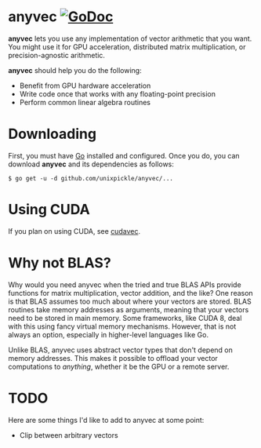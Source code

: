 # anyvec [![GoDoc](https://godoc.org/github.com/unixpickle/anyvec?status.svg)](https://godoc.org/github.com/unixpickle/anyvec)

**anyvec** lets you use any implementation of vector arithmetic that you want. You might use it for GPU acceleration, distributed matrix multiplication, or precision-agnostic arithmetic.

**anyvec** should help you do the following:

 * Benefit from GPU hardware acceleration
 * Write code once that works with any floating-point precision
 * Perform common linear algebra routines

# Downloading

First, you must have [Go](https://golang.org/doc/install) installed and configured. Once you do, you can download **anyvec** and its dependencies as follows:

```
$ go get -u -d github.com/unixpickle/anyvec/...
```

# Using CUDA

If you plan on using CUDA, see [cudavec](https://github.com/unixpickle/cudavec).

# Why not BLAS?

Why would you need anyvec when the tried and true BLAS APIs provide functions for matrix multiplication, vector addition, and the like? One reason is that BLAS assumes too much about where your vectors are stored. BLAS routines take memory addresses as arguments, meaning that your vectors need to be stored in main memory. Some frameworks, like CUDA 8, deal with this using fancy virtual memory mechanisms. However, that is not always an option, especially in higher-level languages like Go.

Unlike BLAS, anyvec uses abstract vector types that don't depend on memory addresses. This makes it possible to offload your vector computations to *anything*, whether it be the GPU or a remote server.

# TODO

Here are some things I'd like to add to anyvec at some point:

 * Clip between arbitrary vectors
